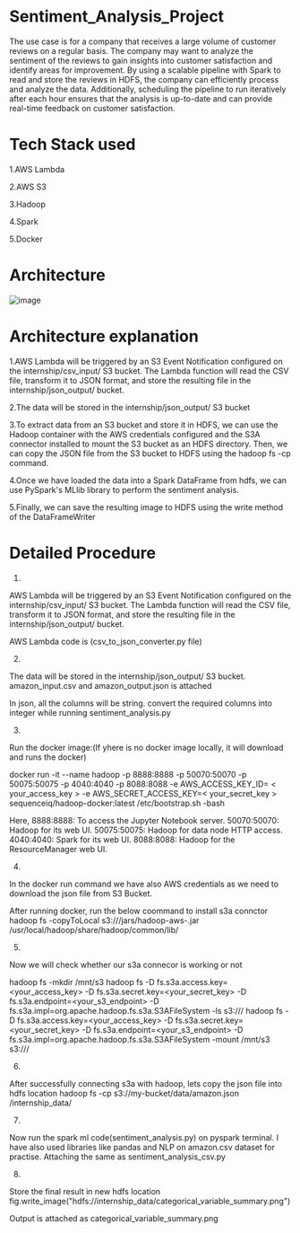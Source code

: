 # Sentiment_Analysis_Project

The use case is for a company that receives a large volume of customer reviews on a regular basis. The company may want to analyze the sentiment of the reviews to gain insights into customer satisfaction and identify areas for improvement. By using a scalable pipeline with Spark to read and store the reviews in HDFS, the company can efficiently process and analyze the data. Additionally, scheduling the pipeline to run iteratively after each hour ensures that the analysis is up-to-date and can provide real-time feedback on customer satisfaction.


# Tech Stack used

1.AWS Lambda 

2.AWS S3

3.Hadoop

4.Spark

5.Docker

# Architecture
![image](https://user-images.githubusercontent.com/58679637/222682521-771e4588-a4cf-496d-a8ee-8ebacd3fa423.png)


# Architecture explanation

1.AWS Lambda will be triggered by an S3 Event Notification configured on the internship/csv_input/ S3 bucket. The Lambda function will read the CSV file, transform it to JSON format, and store the resulting file in the internship/json_output/ bucket.

2.The data will be stored in the internship/json_output/ S3 bucket

3.To extract data from an S3 bucket and store it in HDFS, we can use the Hadoop container with the AWS credentials configured and the S3A connector installed to mount the S3 bucket as an HDFS directory. Then, we can copy the JSON file from the S3 bucket to HDFS using the hadoop fs -cp command.

4.Once we have loaded the data into a Spark DataFrame from hdfs, we can use PySpark's MLlib library to perform the sentiment analysis. 

5.Finally, we can save the resulting image to HDFS using the write method of the DataFrameWriter


# Detailed Procedure

1.
AWS Lambda will be triggered by an S3 Event Notification configured on the internship/csv_input/ S3 bucket. The Lambda function will read the CSV file, transform it to JSON format, and store the resulting file in the internship/json_output/ bucket. 

AWS Lambda code is (csv_to_json_converter.py file)

2.
The data will be stored in the internship/json_output/ S3 bucket. amazon_input.csv and amazon_output.json is attached

In json, all the columns will be string. convert the required columns into integer while running sentiment_analysis.py

3.
Run the docker image:(If yhere is no docker image locally, it will download and runs the docker)

docker run -it --name hadoop -p 8888:8888 -p 50070:50070 -p 50075:50075 -p 4040:4040 -p 8088:8088 -e AWS_ACCESS_KEY_ID= < your_access_key > -e AWS_SECRET_ACCESS_KEY=< your_secret_key > sequenceiq/hadoop-docker:latest /etc/bootstrap.sh -bash


 Here, 
 8888:8888: To access the Jupyter Notebook server.
 50070:50070: Hadoop for its web UI.
 50075:50075: Hadoop for data node HTTP access.
 4040:4040: Spark for its web UI.
 8088:8088: Hadoop for the ResourceManager web UI.

4.
In the docker run command we have also AWS credentials as we need to download the json file from S3 Bucket.

After running docker, run the below coommand to install s3a connctor
hadoop fs -copyToLocal s3://<your-bucket-name>/jars/hadoop-aws-<your-hadoop-version>.jar /usr/local/hadoop/share/hadoop/common/lib/

5.
Now we will check whether our s3a connecor is working or not 
 
hadoop fs -mkdir /mnt/s3
hadoop fs -D fs.s3a.access.key=<your_access_key> -D fs.s3a.secret.key=<your_secret_key> -D fs.s3a.endpoint=<your_s3_endpoint> -D fs.s3a.impl=org.apache.hadoop.fs.s3a.S3AFileSystem -ls s3://<your-bucket-name>/
hadoop fs -D fs.s3a.access.key=<your_access_key> -D fs.s3a.secret.key=<your_secret_key> -D fs.s3a.endpoint=<your_s3_endpoint> -D fs.s3a.impl=org.apache.hadoop.fs.s3a.S3AFileSystem -mount /mnt/s3 s3://<your-bucket-name>/

6.
 After successfully connecting s3a with hadoop, lets copy the json file into hdfs location
 hadoop fs -cp s3://my-bucket/data/amazon.json /internship_data/

7.
 Now run the spark ml code(sentiment_analysis.py) on pyspark terminal. I have also used libraries like pandas and NLP on amazon.csv dataset for practise. Attaching the same as sentiment_analysis_csv.py
 
8.
 Store the final result in new hdfs location 
 fig.write_image("hdfs://internship_data/categorical_variable_summary.png")
 
 Output is attached as categorical_variable_summary.png
 
